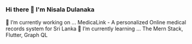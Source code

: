 ### Hi there 👋 I'm Nisala Dulanaka

🔭 I’m currently working on ... MedicaLink - A personalized Online medical records system for Sri Lanka
🌱 I’m currently learning ... The Mern Stack, Flutter, Graph QL
<!--
**NisalaDulanaka/NisalaDulanaka** is a ✨ _special_ ✨ repository because its `README.md` (this file) appears on your GitHub profile.

Here are some ideas to get you started:

🔭 I’m currently working on ... MedicaLink - A personalized Online medical records system for Sri Lanka
🌱 I’m currently learning ... The Mern Stack, Flutter, Graph QL
- 👯 I’m looking to collaborate on ...
- 🤔 I’m looking for help with ...
- 💬 Ask me about ...
- 📫 How to reach me: ...
- 😄 Pronouns: ...
- ⚡ Fun fact: ...
-->
